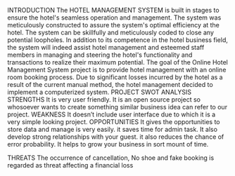 INTRODUCTION
The HOTEL MANAGEMENT SYSTEM is built in stages to ensure the hotel's seamless operation and management. The system was meticulously constructed to assure the system's optimal efficiency at the hotel. The system can be skillfully and meticulously coded to close any potential loopholes. In addition to its competence in the hotel business field, the system will indeed assist hotel management and esteemed staff members in managing and steering the hotel's functionality and transactions to realize their maximum potential. The goal of the Online Hotel Management System project is to provide hotel management with an online room booking process. Due to significant losses incurred by the hotel as a result of the current manual method, the hotel management decided to implement a computerized system.
PROJECT SWOT ANALYSIS
STRENGTHS
It is very user friendly. It is an open source project so whosoever wants to create something similar business idea can refer to our project.
WEAKNESS
It doesn’t include user interface due to which it is a very simple looking project.
OPPORTUNITIES
It gives the opportunities to store data and manage is very easily. it saves time for admin task. It also develop strong relationships with your guest. it also reduces the chance of error probability. It helps to grow your business in sort mount of time.

THREATS
The occurrence of cancellation, No shoe and fake booking is regarded as threat affecting a financial loss

